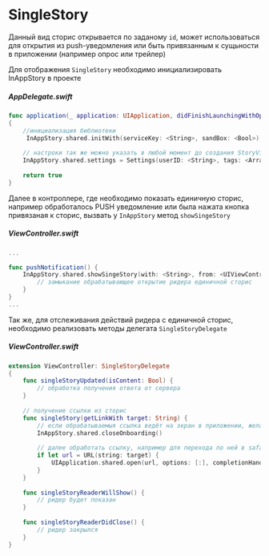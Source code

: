 # SingleStory

Данный вид сторис открывается по заданому `id`, может использоваться для открытия из push-уведомления или быть привязанным к сущьности в приложении (например опрос или трейлер)

Для отображения `SingleStory` необходимо инициализировать InAppStory в проекте

##### AppDelegate.swift
```swift
func application(_ application: UIApplication, didFinishLaunchingWithOptions launchOptions: [UIApplication.LaunchOptionsKey: Any]?) -> Bool
{
    //инициализация библиотеки
     InAppStory.shared.initWith(serviceKey: <String>, sandBox: <Bool>)
     
    // настроки так же можно указать в любой момент до создания StoryView или вызова отдельных сторис 
    InAppStory.shared.settings = Settings(userID: <String>, tags: <Array<String>>)
    
    return true
}
```

Далее в контроллере, где необходимо показать единичную сторис, например обработалось PUSH уведомление или была нажата кнопка привязаная к сторис, вызвать у `InAppStory` метод `showSingeStory`

##### ViewController.swift
```swift 
... 

func pushNotification() {
    InAppStory.shared.showSingeStory(with: <String>, from: <UIViewController>, delegate: <SingleStoryDelegate>) {
        // замыкание обрабатывающее открытие ридера единичной сторис
    }
}
...
```
Так же, для отслеживания действий ридера с единичной сторис, необходимо реализовать методы делегата `SingleStoryDelegate`

##### ViewController.swift
```swift 
extension ViewController: SingleStoryDelegate
{
    func singleStoryUpdated(isContent: Bool) {
        // обработка получения ответа от сервера
    }
    
    // получение ссылки из сторис
    func singleStory(getLinkWith target: String) {
        // если обрабатываемыя ссылка ведёт на экран в приложении, желательно закрыть ридер
        InAppStory.shared.closeOnboarding()
        
        // далее обработать ссылку, например для перехода по ней в safari
        if let url = URL(string: target) {
            UIApplication.shared.open(url, options: [:], completionHandler: nil)
        }
    }
    
    func singleStoryReaderWillShow() { 
        // ридер будет показан
    }
    
    func singleStoryReaderDidClose() { 
        // ридер закрылся
    }
}
```